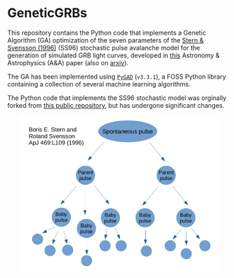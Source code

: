 # GeneticGRBs

This repository contains the Python code that implements a Genetic Algorithm (GA) optimization of the seven parameters of the [Stern & Svensson (1996)](https://iopscience.iop.org/article/10.1086/310267) (SS96) stochastic pulse avalanche model for the generation of simulated GRB light curves, developed in [this]() Astronomy & Astrophysics (A&A) paper (also on [arxiv]()).

The GA has been implemented using [`PyGAD`](https://github.com/ahmedfgad/GeneticAlgorithmPython) (`v3.3.1`), a FOSS Python library containing a collection of several machine learning algorithms.

The Python code that implements the SS96 stochastic model was orginally forked from [this public repository](https://github.com/anastasia-tsvetkova/lc_pulse_avalanche), but has undergone significant changes.

<p align="center">
<img src="avalanche.png"  alt="" width = "450" />
</p>